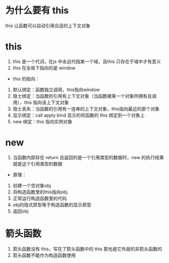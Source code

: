 # 为什么要有 this
this 让函数可以自动引用合适的上下文对象

# this
1. this 是一个代词，在js 中永远代指某一个域，且this 只存在于域中才有意义
2. this 在全局下指向的是 window

- this 的指向：
1. 默认绑定：函数独立调用，this指向window
2. 隐士绑定：当函数的引用有上下文对象（当函数被某一个对象所拥有且调用），this 指向该上下文对象
3. 隐士丢失：当函数的引用有一连串的上下文对象，this指向最近的那个对象
4. 显示绑定：call apply  bind  显示的将函数的 this 绑定到一个对象上
5. new 绑定：this 指向实例对象

# new 
1. 当函数内部存在 return 且返回的是一个引用类型的数据时，new 的执行结果就是这个引用类型的数据

- 原理：
1. 创建一个空对象obj
2. 将构造函数里的this指向obj
3. 正常运行构造函数里的代码
4. obj的隐式原型等于构造函数的显示原型
5. 返回obj

# 箭头函数
1. 箭头函数没有 this，写在了箭头函数中的 this 那也是它外层的非箭头函数的
2. 箭头函数不能作为构造函数使用
